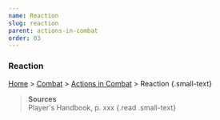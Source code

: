 ```yaml
---
name: Reaction
slug: reaction
parent: actions-in-combat
order: 03
---
```

### Reaction
[Home](dm-operations-center) > [Combat](combat) > [Actions in Combat](actions-in-combat) > Reaction {.small-text}

> **Sources** <br/>
> Player's Handbook, p. xxx
{.read .small-text}